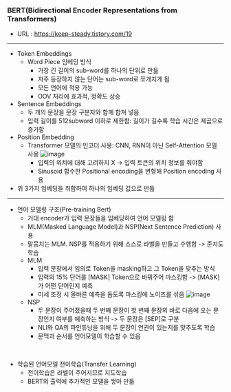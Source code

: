 <h3>BERT(Bidirectional Encoder Representations from Transformers)</h3>

 - URL : https://keep-steady.tistory.com/19

--------------

 - Token Embeddings
   - Word Piece 임베딩 방식
     - 가장 긴 길이의 sub-word를 하나의 단위로 만듦
     - 자주 등장하지 않는 단어는 sub-word로 쪼개지게 됨
     - 모든 언어에 적용 가능
     - OOV 처리에 효과적, 정확도 상승
 - Sentence Embeddings
   - 두 개의 문장을 문장 구분자와 함께 합쳐 넣음
   - 입력 길이를 512subword 이하로 제한함: 길이가 길수록 학습 시간은 제곱으로 증가함
 - Position Embedding
   - Transformer 모델의 인코더 사용: CNN, RNN이 아닌 Self-Attention 모델 사용
      ![image](/uploads/cfe7d515b759f2a24ac2837e08057093/image.png)
     - 입력의 위치에 대해 고려하지 X -> 입력 토큰의 위치 정보를 줘야함
     - Sinusoid 함수한 Positional encoding을 변형해 Position encoding 사용
 - 위 3가지 임베딩을 취함하여 하나의 임베딩 값으로 만듦
--------------
 - 언어 모델링 구조(Pre-training Bert)
   - 거대 encoder가 입력 문장들을 임베딩하여 언어 모델링 함
   - MLM(Masked Language Model)과 NSP(Next Sentence Prediction) 사용
   - 말뭉치는 MLM. NSP를 적용하기 위해 스스로 라벨을 만들고 수헹함 -> 준지도학습
   - MLM
     - 입력 문장에서 임의로 Token을 masking하고 그 Token을 맞추는 방식
     - 입력의 15% 단어를 [MASK] Token으로 바꿔주어 마스킹함 -> [MASK]가 어떤 단어인지 예측
     - 미세 조정 시 올바른 예측을 돕도록 마스킹에 노이즈를 섞음
![image](/uploads/6a0cd1ae2d376f8c1f80052431cdbe0d/image.png)
   - NSP
     - 두 문장이 주어졌을때 두 번째 문장이 첫 번째 문장의 바로 다음에 오는 문장인지 여부를 예측하는 방식 -> 두 문장은 [SEP]로 구분
     - NLI와 QA의 파인튜닝을 위해 두 문장이 연관이 있는지를 맞추도록 학습
     - 문맥과 순서를 언어모델이 학습할 수 있음
<br>

 - 학습된 언어모델 전이학습(Transfer Learning)
   - 전이학습은 라벨이 주어지므로 지도학습
   - BERT의 출력에 추가적인 모델을 쌓아 만듦